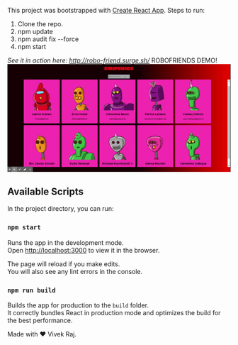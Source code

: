 This project was bootstrapped with [Create React App](https://github.com/facebook/create-react-app).
Steps to run:
1. Clone the repo.
2. npm update
3. npm audit fix --force
4. npm start

*See it in action here: http://robo-friend.surge.sh/*
                                    ROBOFRIENDS DEMO!
![robofriends demo](robofriends_demo.gif)

## Available Scripts

In the project directory, you can run:

### `npm start`

Runs the app in the development mode.<br />
Open [http://localhost:3000](http://localhost:3000) to view it in the browser.

The page will reload if you make edits.<br />
You will also see any lint errors in the console.

### `npm run build`

Builds the app for production to the `build` folder.<br />
It correctly bundles React in production mode and optimizes the build for the best performance.

Made with ❤ Vivek Raj. 
